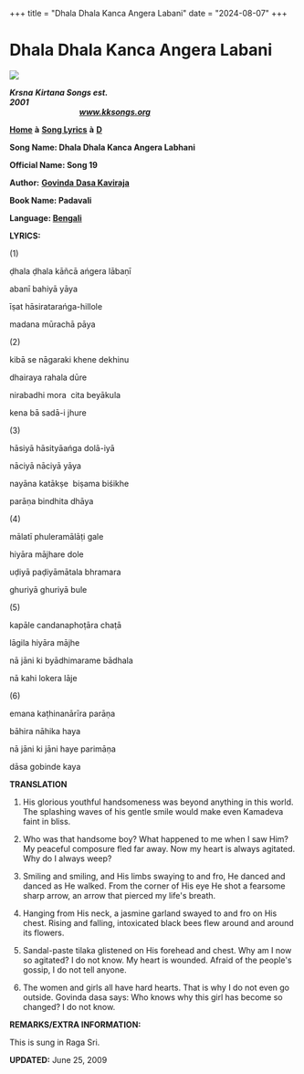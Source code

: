 +++
title = "Dhala Dhala Kanca Angera Labani"
date = "2024-08-07"
+++

# Dhala Dhala Kanca Angera Labani
**[![](http://kksongs.org/image_files/image002.jpg)](http://kksongs.org/)**

**_Krsna_** **_Kirtana Songs est. 2001_**                                                                                                                                                      **_www.kksongs.org_**

[**Home**](http://kksongs.org/) **à** [**Song Lyrics**](http://kksongs.org/lyrics.html) **à** [**D**](http://kksongs.org/songs/song_d.html)

**Song Name: Dhala Dhala Kanca Angera Labhani**

**Official Name: Song 19**

**Author:** [**Govinda** **Dasa Kaviraja**](http://kksongs.org/authors/list/govindadasa.html)

**Book Name: Padavali**

**Language: [Bengali](http://kksongs.org/language/list/bengali.html)**

**LYRICS:**

(1)

ḍhala ḍhala kāñcā ańgera lābaṇī

abanī bahiyā yāya

īṣat hāsiratarańga-hillole

madana mūrachā pāya

(2)

kibā se nāgaraki khene dekhinu

dhairaya rahala dūre

nirabadhi mora  cita beyākula

kena bā sadā-i jhure

(3)

hāsiyā hāsityāańga dolā-iyā

nāciyā nāciyā yāya

nayāna katākṣe  biṣama biśikhe

parāṇa bindhita dhāya

(4)

mālatī phuleramālāṭi gale

hiyāra mājhare dole

uḍiyā paḍiyāmātala bhramara

ghuriyā ghuriyā bule

(5)

kapāle candanaphoṭāra chaṭā

lāgila hiyāra mājhe

nā jāni ki byādhimarame bādhala

nā kahi lokera lāje

(6)

emana kaṭhinanārīra parāṇa

bāhira nāhika haya

nā jāni ki jāni haye parimāṇa

dāsa gobinde kaya

**TRANSLATION**

1) His glorious youthful handsomeness was beyond anything in this world. The splashing waves of his gentle smile would make even Kamadeva faint in bliss.

2) Who was that handsome boy? What happened to me when I saw Him? My peaceful composure fled far away. Now my heart is always agitated. Why do I always weep?

3) Smiling and smiling, and His limbs swaying to and fro, He danced and danced as He walked. From the corner of His eye He shot a fearsome sharp arrow, an arrow that pierced my life's breath.

4) Hanging from His neck, a jasmine garland swayed to and fro on His chest. Rising and falling, intoxicated black bees flew around and around its flowers.

5) Sandal-paste tilaka glistened on His forehead and chest. Why am I now so agitated? I do not know. My heart is wounded. Afraid of the people's gossip, I do not tell anyone.

6) The women and girls all have hard hearts. That is why I do not even go outside. Govinda dasa says: Who knows why this girl has become so changed? I do not know.

**REMARKS/EXTRA INFORMATION:**

This is sung in Raga Sri.

**UPDATED:** June 25, 2009